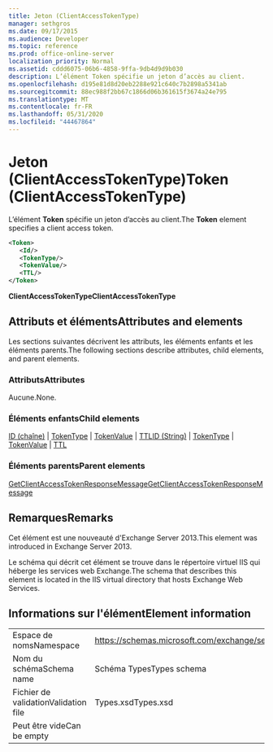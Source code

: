 ```yaml
---
title: Jeton (ClientAccessTokenType)
manager: sethgros
ms.date: 09/17/2015
ms.audience: Developer
ms.topic: reference
ms.prod: office-online-server
localization_priority: Normal
ms.assetid: cddd6075-06b6-4858-9ffa-9db4d9d9b030
description: L’élément Token spécifie un jeton d’accès au client.
ms.openlocfilehash: d195e81d8d20eb2288e921c640c7b2898a5341ab
ms.sourcegitcommit: 88ec988f2bb67c1866d06b361615f3674a24e795
ms.translationtype: MT
ms.contentlocale: fr-FR
ms.lasthandoff: 05/31/2020
ms.locfileid: "44467864"
---
```

# <a name="token-clientaccesstokentype"></a><span data-ttu-id="dcd7d-103">Jeton (ClientAccessTokenType)</span><span class="sxs-lookup"><span data-stu-id="dcd7d-103">Token (ClientAccessTokenType)</span></span>

<span data-ttu-id="dcd7d-104">L’élément **Token** spécifie un jeton d’accès au client.</span><span class="sxs-lookup"><span data-stu-id="dcd7d-104">The **Token** element specifies a client access token.</span></span> 
  
```XML
<Token>
   <Id/>
   <TokenType/>
   <TokenValue/>
   <TTL/>
</Token>
```

 <span data-ttu-id="dcd7d-105">**ClientAccessTokenType**</span><span class="sxs-lookup"><span data-stu-id="dcd7d-105">**ClientAccessTokenType**</span></span>
## <a name="attributes-and-elements"></a><span data-ttu-id="dcd7d-106">Attributs et éléments</span><span class="sxs-lookup"><span data-stu-id="dcd7d-106">Attributes and elements</span></span>

<span data-ttu-id="dcd7d-107">Les sections suivantes décrivent les attributs, les éléments enfants et les éléments parents.</span><span class="sxs-lookup"><span data-stu-id="dcd7d-107">The following sections describe attributes, child elements, and parent elements.</span></span>
  
### <a name="attributes"></a><span data-ttu-id="dcd7d-108">Attributs</span><span class="sxs-lookup"><span data-stu-id="dcd7d-108">Attributes</span></span>

<span data-ttu-id="dcd7d-109">Aucune.</span><span class="sxs-lookup"><span data-stu-id="dcd7d-109">None.</span></span>
  
### <a name="child-elements"></a><span data-ttu-id="dcd7d-110">Éléments enfants</span><span class="sxs-lookup"><span data-stu-id="dcd7d-110">Child elements</span></span>

<span data-ttu-id="dcd7d-111">[ID (chaîne)](id-string.md)  |  [TokenType](tokentype.md)  |  [TokenValue](tokenvalue.md)  |  [TTL](ttl.md)</span><span class="sxs-lookup"><span data-stu-id="dcd7d-111">[ID (String)](id-string.md) | [TokenType](tokentype.md) | [TokenValue](tokenvalue.md) | [TTL](ttl.md)</span></span>
  
### <a name="parent-elements"></a><span data-ttu-id="dcd7d-112">Éléments parents</span><span class="sxs-lookup"><span data-stu-id="dcd7d-112">Parent elements</span></span>

[<span data-ttu-id="dcd7d-113">GetClientAccessTokenResponseMessage</span><span class="sxs-lookup"><span data-stu-id="dcd7d-113">GetClientAccessTokenResponseMessage</span></span>](getclientaccesstokenresponsemessage.md)
  
## <a name="remarks"></a><span data-ttu-id="dcd7d-114">Remarques</span><span class="sxs-lookup"><span data-stu-id="dcd7d-114">Remarks</span></span>

<span data-ttu-id="dcd7d-115">Cet élément est une nouveauté d'Exchange Server 2013.</span><span class="sxs-lookup"><span data-stu-id="dcd7d-115">This element was introduced in Exchange Server 2013.</span></span>
  
<span data-ttu-id="dcd7d-116">Le schéma qui décrit cet élément se trouve dans le répertoire virtuel IIS qui héberge les services web Exchange.</span><span class="sxs-lookup"><span data-stu-id="dcd7d-116">The schema that describes this element is located in the IIS virtual directory that hosts Exchange Web Services.</span></span>
  
## <a name="element-information"></a><span data-ttu-id="dcd7d-117">Informations sur l'élément</span><span class="sxs-lookup"><span data-stu-id="dcd7d-117">Element information</span></span>

|||
|:-----|:-----|
|<span data-ttu-id="dcd7d-118">Espace de noms</span><span class="sxs-lookup"><span data-stu-id="dcd7d-118">Namespace</span></span>  <br/> |https://schemas.microsoft.com/exchange/services/2006/types  <br/> |
|<span data-ttu-id="dcd7d-119">Nom du schéma</span><span class="sxs-lookup"><span data-stu-id="dcd7d-119">Schema name</span></span>  <br/> |<span data-ttu-id="dcd7d-120">Schéma Types</span><span class="sxs-lookup"><span data-stu-id="dcd7d-120">Types schema</span></span>  <br/> |
|<span data-ttu-id="dcd7d-121">Fichier de validation</span><span class="sxs-lookup"><span data-stu-id="dcd7d-121">Validation file</span></span>  <br/> |<span data-ttu-id="dcd7d-122">Types.xsd</span><span class="sxs-lookup"><span data-stu-id="dcd7d-122">Types.xsd</span></span>  <br/> |
|<span data-ttu-id="dcd7d-123">Peut être vide</span><span class="sxs-lookup"><span data-stu-id="dcd7d-123">Can be empty</span></span>  <br/> ||
   


